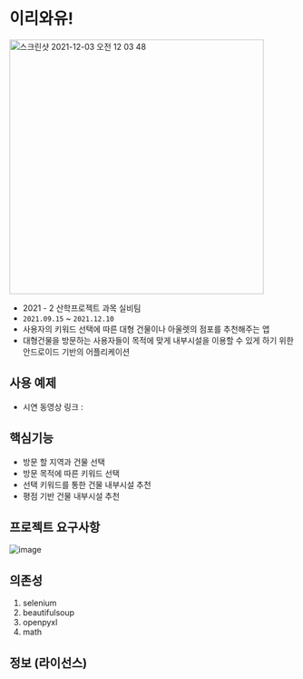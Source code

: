 # 이리와유!  
<img width="448" alt="스크린샷 2021-12-03 오전 12 03 48" src="https://user-images.githubusercontent.com/62468086/144447607-cf8b6cd1-e32c-41db-819b-bf898e07438f.png">


- 2021 - 2 산학프로젝트 과목 실비팀  
- `2021.09.15` ~ `2021.12.10`
- 사용자의 키워드 선택에 따른 대형 건물이나 아울렛의 점포를 추천해주는 앱 
- 대형건물을 방문하는 사용자들이 목적에 맞게 내부시설을 이용할 수 있게 하기 위한 안드로이드 기반의 어플리케이션

## 사용 예제  
 - 시연 동영상 링크 : 
## 핵심기능
- 방문 할 지역과 건물 선택
- 방문 목적에 따른 키워드 선택   
- 선택 키워드를 통한 건물 내부시설 추천   
- 평점 기반 건물 내부시설 추천
## 프로젝트 요구사항
![image](https://user-images.githubusercontent.com/75787973/145669165-17eb0e61-2a94-4148-b6f4-35f7ce80b619.png)

## 의존성
1. selenium
2. beautifulsoup
3. openpyxl 
4. math

## 정보 (라이선스)
